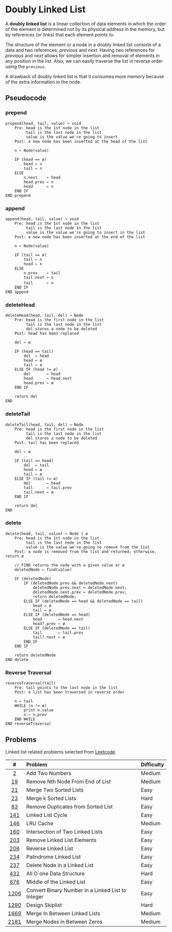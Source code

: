 # Doubly Linked List

A **doubly linked list** is a linear collection of data elements in which the order of the element is determined not by its physical address in the memory, but by references (or links) that each element points to.

The structure of the element or a node in a doubly linked list consists of a data and two references: _previous_ and _next_. Having two references for _previous_ and _next_ allows for simpler insertion and removal of elements in any position in the list. Also, we can easily traverse the list in reverse order using the `previous`.

A drawback of doubly linked list is that it consumes more memory because of the extra information in the node.

## Pseudocode

### prepend

```text
prepend(head, tail, value) → void
    Pre: head is the 1st node in the list
         tail is the last node in the list
         value is the value we're going to insert
    Post: a new node has been inserted at the head of the list

    n ← Node(value)

    IF (head == ø)
        head ← n
        tail ← n
    ELSE
        n.next    ← head
        head.prev ← n
        head      ← n
    END IF
END prepend
```

### append

```text
append(head, tail, value) → void
    Pre: head is the 1st node in the list
         tail is the last node in the list
         value is the value we're going to insert in the list
    Post: a new node has been inserted at the end of the list

    n ← Node(value)

    IF (tail == ø)
        tail ← n
        head ← n
    ELSE
        n.prev    ← tail
        tail.next ← n
        tail 　　　← n
    END IF
END append
```

### deleteHead

```text
deleteHead(head, tail, del) → Node
    Pre: head is the first node in the list
         tail is the last node in the list
         del stores a node to be deleted
    Post: head has been replaced

    del ← ø

    IF (head == tail)
        del  ← head
        head ← ø
        tail ← ø
    ELSE IF (head != ø)
        del       ← head
        head      ← head.next
        head.prev ← ø
    END IF

    return del
END
```

### deleteTail

```text
deleteTail(head, tail, del) → Node
    Pre: head is the first node in the list
         tail is the last node in the list
         del stores a node to be deleted
    Post: tail has been replaced

    del ← ø

    IF (tail == head)
        del  ← tail
        head ← ø
        tail ← ø
    ELSE IF (tail != ø)
        del       ← head
        tail      ← tail.prev
        tail.next ← ø
    END IF

    return del
END
```

### delete

```text
delete(head, tail, value) → Node | ø
    Pre: head is the 1st node in the list
         tail is the last node in the list
         value is the value we're going to remove from the list
    Post: a node is removed from the list and returned; otherwise, return ø

    // FIND returns the node with a given value or ø
    deletedNode ← find(value)

    IF (deletedNode)
        IF (deletedNode.prev && deletedNode.next)
            deletedNode.prev.next ← deletedNode.next;
            deletedNode.next.prev ← deletedNode.prev;
            return deletedNode;
        ELSE IF (deletedNode == head && deletedNode == tail)
            head ← ø
            tail ← ø
        ELSE IF (deletedNode == head)
            head       ← head.next
            head?.prev ← ø
        ELSE IF (deletedNode == tail)
            tail       ← tail.prev
            tail?.next ← ø
        END IF
    END IF

    return deletedNode
END delete
```

### Reverse Traversal

```text
reverseTraversal(tail)
    Pre: tail points to the last node in the list
    Post: a list has been traversed in reverse order

    n ← tail
    WHILE (n != ø)
        print n.value
        n ← n.prev
    END WHILE
END reverseTraversal
```

## Problems

Linked list related problems selected from [Leetcode](https://leetcode.com/tag/linked-list/).

|       #       | Problem                                           | Difficulty |
| :-----------: | :------------------------------------------------ | :--------- |
|    [2][i2]    | Add Two Numbers                                   | Medium     |
|   [19][i19]   | Remove Nth Node From End of List                  | Medium     |
|   [21][i21]   | Merge Two Sorted Lists                            | Easy       |
|   [23][i23]   | Merge k Sorted Lists                              | Hard       |
|   [83][i83]   | Remove Duplicates from Sorted List                | Easy       |
|  [141][i141]  | Linked List Cycle                                 | Easy       |
|  [146][i146]  | LRU Cache                                         | Medium     |
|  [160][i160]  | Intersection of Two Linked Lists                  | Easy       |
|  [203][i203]  | Remove Linked List Elements                       | Easy       |
|  [206][i206]  | Reverse Linked List                               | Easy       |
|  [234][i234]  | Palindrome Linked List                            | Easy       |
|  [237][i237]  | Delete Node in a Linked List                      | Easy       |
|  [432][i432]  | All O`one Data Structure                          | Hard       |
|  [876][i876]  | Middle of the Linked List                         | Easy       |
| [1206][i1206] | Convert Binary Number in a Linked List to Integer | Easy       |
| [1290][i1290] | Design Skiplist                                   | Hard       |
| [1669][i1669] | Merge In Between Linked Lists                     | Medium     |
| [2181][i2181] | Merge Nodes in Between Zeros                      | Medium     |

[i2]: https://leetcode.com/problems/add-two-numbers/
[i19]: https://leetcode.com/problems/remove-nth-node-from-end-of-list/
[i21]: https://leetcode.com/problems/merge-two-sorted-lists/
[i23]: https://leetcode.com/problems/merge-k-sorted-lists/
[i83]: https://leetcode.com/problems/remove-duplicates-from-sorted-list/
[i141]: https://leetcode.com/problems/linked-list-cycle/
[i146]: https://leetcode.com/problems/lru-cache/
[i160]: https://leetcode.com/problems/intersection-of-two-linked-lists/
[i203]: https://leetcode.com/problems/remove-linked-list-elements/
[i206]: https://leetcode.com/problems/reverse-linked-list/
[i234]: https://leetcode.com/problems/palindrome-linked-list/
[i237]: https://leetcode.com/problems/delete-node-in-a-linked-list/
[i432]: https://leetcode.com/problems/all-oone-data-structure/
[i876]: https://leetcode.com/problems/middle-of-the-linked-list/
[i1206]: https://leetcode.com/problems/convert-binary-number-in-a-linked-list-to-integer/
[i1290]: https://leetcode.com/problems/design-skiplist/
[i1669]: https://leetcode.com/problems/merge-in-between-linked-lists/
[i2181]: https://leetcode.com/problems/merge-nodes-in-between-zeros/
